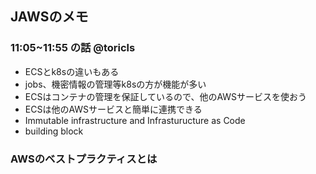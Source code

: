 ## JAWSのメモ

### 11:05~11:55 の話 @toricls
+ ECSとk8sの違いもある
+ jobs、機密情報の管理等k8sの方が機能が多い
+ ECSはコンテナの管理を保証しているので、他のAWSサービスを使おう
+ ECSは他のAWSサービスと簡単に連携できる
+ Immutable infrastructure and Infrasturucture as Code
+ building block

### AWSのベストプラクティスとは
